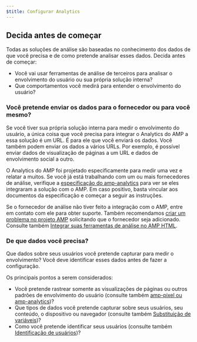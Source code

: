 ```yaml
---
$title: Configurar Analytics
---
```


## Decida antes de começar

Todas as soluções de análise são baseadas no conhecimento dos dados de que você precisa
e de como pretende analisar esses dados. Decida antes de começar:

* Você vai usar ferramentas de análise de terceiros para analisar o envolvimento do usuário
ou sua própria solução interna?
* Que comportamentos você medirá para entender o envolvimento do usuário?

### Você pretende enviar os dados para o fornecedor ou para você mesmo?

Se você tiver sua própria solução interna para medir o envolvimento do usuário,
a única coisa que você precisa para integrar o Analytics do AMP a essa solução é um URL.
É para ele que você enviará os dados.
Você também podem enviar os dados a vários URLs.
Por exemplo, é possível enviar dados de visualização de páginas a um URL
e dados de envolvimento social a outro.

O Analytics do AMP foi projetado especificamente para medir uma vez e relatar a muitos.
Se você já está trabalhando com um ou mais fornecedores de análise,
verifique a
[especificação do amp-analytics](/pt_br/docs/reference/components/amp-analytics.html)
para ver se eles integraram a solução com o AMP.
Em caso positivo, basta vincular aos documentos da especificação
e começar a seguir as instruções.

Se o fornecedor de análise não tiver feito a integração com o AMP,
entre em contato com ele para obter suporte.
Também recomendamos [criar um problema no projeto AMP](https://github.com/ampproject/amphtml/issues/new)
solicitando que o fornecedor seja adicionado.
Consulte também
[Integrar suas ferramentas de análise no AMP HTML](https://github.com/ampproject/amphtml/blob/master/extensions/amp-analytics/integrating-analytics.md).

### De que dados você precisa?

Que dados sobre seus usuários você pretende capturar para medir o envolvimento?
Você deve identificar esses dados antes de fazer a configuração.

Os principais pontos a serem considerados:

* Você pretende rastrear somente as visualizações de páginas ou outros padrões de envolvimento do usuário
(consulte também [amp-pixel ou amp-analytics](/pt_br/docs/analytics/analytics_basics.html#usar-amp-pixel-ou-amp-analytics?))?
* Que tipos de dados você pretende capturar sobre seus usuários, seu conteúdo,
o dispositivo ou navegador (consulte também [Substituição de variáveis](/pt_br/docs/analytics/analytics_basics.html#substituição-de-variáveis))?
* Como você pretende identificar seus usuários (consulte também [Identificação de usuários](/pt_br/docs/analytics/analytics_basics.html#identificação-do-usuário))?
